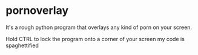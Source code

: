 # pornoverlay
It's a rough python program that overlays any kind of porn on your screen.

Hold CTRL to lock the program onto a corner of your screen
my code is spaghettified
